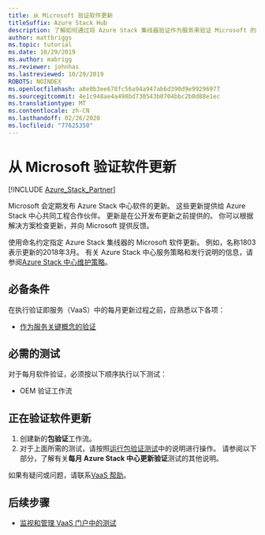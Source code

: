 ```yaml
---
title: 从 Microsoft 验证软件更新
titleSuffix: Azure Stack Hub
description: 了解如何通过将 Azure Stack 集线器验证作为服务来验证 Microsoft 的软件更新。
author: mattbriggs
ms.topic: tutorial
ms.date: 10/29/2019
ms.author: mabrigg
ms.reviewer: johnhas
ms.lastreviewed: 10/29/2019
ROBOTS: NOINDEX
ms.openlocfilehash: a8e0b3ee678fc56a94a947ab6d390d9e99296977
ms.sourcegitcommit: 4e1c948ae4a498bd730543b0704bbc2b0d88e1ec
ms.translationtype: MT
ms.contentlocale: zh-CN
ms.lasthandoff: 02/26/2020
ms.locfileid: "77625350"
---
```

# <a name="validate-software-updates-from-microsoft"></a>从 Microsoft 验证软件更新

[!INCLUDE [Azure_Stack_Partner](./includes/azure-stack-partner-appliesto.md)]

Microsoft 会定期发布 Azure Stack 中心软件的更新。 这些更新提供给 Azure Stack 中心共同工程合作伙伴。 更新是在公开发布更新之前提供的。 你可以根据解决方案检查更新，并向 Microsoft 提供反馈。

使用命名约定指定 Azure Stack 集线器的 Microsoft 软件更新。 例如，名称1803表示更新的2018年3月。 有关 Azure Stack 中心服务策略和发行说明的信息，请参阅[Azure Stack 中心维护策略](../operator/azure-stack-servicing-policy.md)。

## <a name="prerequisites"></a>必备条件

在执行验证即服务（VaaS）中的每月更新过程之前，应熟悉以下各项：

- [作为服务关键概念的验证](azure-stack-vaas-key-concepts.md)

## <a name="required-tests"></a>必需的测试

对于每月软件验证，必须按以下顺序执行以下测试：

- OEM 验证工作流

## <a name="validating-software-updates"></a>正在验证软件更新

1. 创建新的**包验证**工作流。
1. 对于上面所需的测试，请按照[运行包验证测试](azure-stack-vaas-validate-oem-package.md#run-package-validation-tests)中的说明进行操作。 请参阅以下部分，了解有关**每月 Azure Stack 中心更新验证**测试的其他说明。

如果有疑问或问题，请联系[VaaS 帮助](mailto:vaashelp@microsoft.com)。

## <a name="next-steps"></a>后续步骤

- [监视和管理 VaaS 门户中的测试](azure-stack-vaas-monitor-test.md)